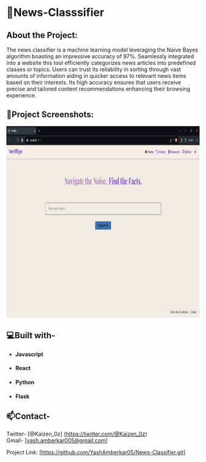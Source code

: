 <h1 align="left" id="title">🔎News-Classsifier</h1>
<h2 align="left" id="title">About the Project:</h2>
<p id="description">The news classifier is a machine learning model leveraging the Naive Bayes algorithm boasting an impressive accuracy of 97%. Seamlessly integrated into a website this tool efficiently categorizes news articles into predefined classes or topics. Users can trust its reliability in sorting through vast amounts of information aiding in quicker access to relevant news items based on their interests. Its high accuracy ensures that users receive precise and tailored content recommendations enhancing their browsing experience.</p>

<h2>📸Project Screenshots:</h2>

<img src="./src/Images/sample.png" alt="project-screenshot" width="1050" height="500/">

  
  
<h2>💻Built with-</h2>


*  #### Javascript
*  #### React
*  #### Python
*  #### Flask


<h2>📫Contact-</h2>

Twitter- [@Kaizen_0z]
(https://twitter.com/@Kaizen_0z)  
Gmail-  [yash.amberkar005@gmail.com]

Project Link: [https://github.com/YashAmberkar05/News-Classifier.git]